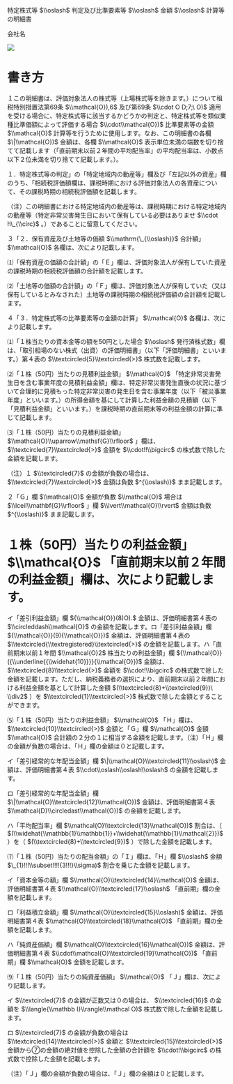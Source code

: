 特定株式等 $\\oslash$ 判定及び比準要素等 $\\oslash$ 金額 $\\oslash$ 計算等の明細書

会社名

![](https://www.nta.go.jp/tmp/7bbf588d-9881-4ca6-b50b-c0583195b9d8/images/ed42798b17c4a9fa3d3baa13c5acb707bb226b2947ae78c9ead857b217ea8117.jpg)

# 書き方

１この明細書は、評価対象法人の株式等（上場株式等を除きます。）について租税特別措置法第69条 $\\mathcal{O}),6$ 及び第69条 $\\cdot O D;7;\ O)$ 適用を受ける場合に、特定株式等に該当するかどうかの判定と、特定株式等を類似業種比準価額によって評価する場合 $\\cdot\\mathcal{O})$ 比準要素等の金額 $\\mathcal{O}$ 計算等を行うために使用します。なお、この明細書の各欄 $\|\\mathcal{O})$ 金額は、各欄 $\\mathcal{O}$ 表示単位未満の端数を切り捨てて記載します（「直前期末以前２年間の平均配当率」の平均配当率は、小数点以下２位未満を切り捨てて記載します。）。

１．特定株式等の判定」の「特定地域内の動産等」欄及び「左記以外の資産」欄のうち、「相続税評価額欄は、課税時期における評価対象法人の各資産について、その課税時期の相続税評価額を記載します。

（注）この明細書における特定地域内の動産等は、課税時期における特定地域内の動産等（特定非常災害発生日において保有している必要はありませ $\\cdot h\_{\\circ}$ 。）であることに留意してください。

３「２．保有資産及び土地等の価額 $\\mathrm{\_{\\oslash}}$ 合計額」 $\\mathcal{O}$ 各欄は、次により記載します。

⑴「保有資産の価額の合計額」の「Ｅ」欄は、評価対象法人が保有していた資産の課税時期の相続税評価額の合計額を記載します。

⑵「土地等の価額の合計額」の「Ｆ」欄は、評価対象法人が保有していた（又は保有しているとみなされた）土地等の課税時期の相続税評価額の合計額を記載します。

４「３．特定株式等の比準要素等の金額の計算」 $\\mathcal{O}$ 各欄は、次により記載します。

⑴「１株当たりの資本金等の額を50円とした場合 $\\oslash$ 発行済株式数」欄は、「取引相場のない株式（出資）の評価明細書」（以下「評価明細書」といいます。）第４表の $\\textcircled{5}\\textcircled{>}$ 株式数を記載します。

⑵「１株（50円）当たりの見積利益金額」 $\\mathcal{O}$ 「特定非常災害発生日を含む事業年度の見積利益金額」欄は、特定非常災害発生直後の状況に基づいて合理的に見積もった特定非常災害の発生日を含む事業年度（以下「被災事業年度」といいます。）の所得金額を基にして計算した利益金額の見積額（以下「見積利益金額」といいます。）を課税時期の直前期末等の利益金額の計算に準じて記載します。

⑶「１株（50円）当たりの見積利益金額」 $\\mathcal{O}\\uparrow\\mathsf{G}\\rfloor$ 」欄は、 $\\textcircled{7}\\textcircled{>}$ 金額を $\\cdot!!\\bigcirc$ の株式数で除した金額を記載します。

（注）１ $\\textcircled{7}$ の金額が負数の場合は、 $\\textcircled{7}\\textcircled{>}$ 金額は負数 $^{\\oslash)}$ まま記載します。

２「Ｇ」欄 $\\mathcal{O}$ 金額が負数 $\\mathcal{O}$ 場合は $\\lceil\\mathbf{G}\\rfloor$ 」欄 $\\lvert\\mathcal{O}\\rvert$ 金額は負数 $^{\\oslash)}$ まま記載します。

# １株（50円）当たりの利益金額」 $\\mathcal{O}$ 「直前期末以前２年間の利益金額」欄は、次により記載します。

イ「差引利益金額」欄 ${\\mathcal{O}}(8)O).$ 金額は、評価明細書第４表の $\\circleddash\\mathcal{O}$ の金額を記載します。ロ「差引利益金額」欄 ${\\mathcal{O}}(9){\\mathcal{O}})$ 金額は、評価明細書第４表の $\\textcircled{\\textregistered}\\textcircled{>}$ の金額を記載します。ハ「直前期末以前１年間 $\\mathcal{O}2$ 株当たりの利益金額」欄 ${\\mathcal{O}}({\\underline{{\\widehat{10}}}}{\\mathcal{O}})$ 金額は、 $\\textcircled{8}\\textcircled{>}$ 金額を $\\cdot!\\bigcirc$ の株式数で除した金額を記載します。ただし、納税義務者の選択により、直前期末以前２年間における利益金額を基として計算した金額 $(\\textcircled{8}+\\textcircled{9})\ \\div2$ ）を $\\textcircled{1}\\textcircled{>}$ 株式数で除した金額とすることができます。

⑸「１株（50円）当たりの利益金額」 $\\mathcal{O}$ 「Ｈ」欄は、 $\\textcircled{10}\\textcircled{>}$ 金額と「Ｇ」欄 $\\mathcal{O}$ 金額 $\\mathcal{O}$ 合計額の２分の１に相当する金額を記載します。（注）「Ｈ」欄の金額が負数の場合は、「Ｈ」欄の金額は０と記載します。

イ「差引経常的な年配当金額」欄 $\|\\mathcal{O}\\textcircled{11}\\oslash)$ 金額は、評価明細書第４表 $\\cdot\\oslash\\oslash\\oslash$ の金額を記載します。

ロ「差引経常的な年配当金額」欄 $\|\\mathcal{O}\\textcircled{12}\\mathcal{O})$ 金額は、評価明細書第４表 $\\mathcal{D}\\circledast\\mathcal{O})$ の金額を記載します。

ハ「平均配当率」欄 $\\mathcal{O}\\textcircled{13}\\mathcal{O})$ 割合は、（ $(\\widehat{\\mathbb{1}\\mathbb{1}}+\\widehat{\\mathbb{1}\\mathcal{2}})$ ）を（ $(\\textcircled{8}+\\textcircled{9})$ ）で除した金額を記載します。

⑺「１株（50円）当たりの配当金額」の「Ｉ」欄は、「Ｈ」欄 $\\oslash$ 金額 $\_{1}!!!\\subset!!!!{3!!!}\\sigma)$ 割合を乗じた金額を記載します。

イ「資本金等の額」欄 $\\mathcal{O}\\textcircled{14}\\mathcal{O}$ 金額は、評価明細書第４表 $\\mathcal{O}\\textcircled{17}\\oslash$ 「直前期」欄の金額を記載します。

ロ「利益積立金額」欄 $\\mathcal{O}\\textcircled{15}\\oslash)$ 金額は、評価明細書第４表 $\\mathcal{O}\\textcircled{18}\\mathcal{O}$ 「直前期」欄の金額を記載します。

ハ「純資産価額」欄 $\\mathcal{O}\\textcircled{16}\\mathcal{O})$ 金額は、評価明細書第４表 $\\cdot\\mathcal{O}\\textcircled{19}\\mathcal{O})$ 「直前期」欄 $\\mathcal{O}$ 金額を記載します。

⑼「１株（50円）当たりの純資産価額」 $\\mathcal{O}$ 「Ｊ」欄は、次により記載します。

イ $\\textcircled{7}$ の金額が正数又は０の場合は、 $\\textcircled{16}$ の金額を $\\langle{\\mathbb I}\\rangle\\mathcal O)$ 株式数で除した金額を記載します。

ロ $\\textcircled{7}$ の金額が負数の場合は $\\textcircled{14}\\textcircled{>}$ 金額と $\\textcircled{15}\\textcircled{>}$ 金額から⑦の金額の絶対値を控除した金額の合計額を $\\cdot!\\bigcirc$ の株式数で控除した金額を記載します。

（注）「Ｊ」欄の金額が負数の場合は、「Ｊ」欄の金額は０と記載します。
